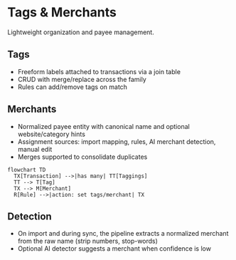 # Tags & Merchants

Lightweight organization and payee management.

## Tags

- Freeform labels attached to transactions via a join table
- CRUD with merge/replace across the family
- Rules can add/remove tags on match

## Merchants

- Normalized payee entity with canonical name and optional website/category hints
- Assignment sources: import mapping, rules, AI merchant detection, manual edit
- Merges supported to consolidate duplicates

```mermaid
flowchart TD
  TX[Transaction] -->|has many| TT[Taggings]
  TT --> T[Tag]
  TX --> M[Merchant]
  R[Rule] -->|action: set tags/merchant| TX
```

## Detection

- On import and during sync, the pipeline extracts a normalized merchant from the raw name (strip numbers, stop-words)
- Optional AI detector suggests a merchant when confidence is low
